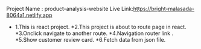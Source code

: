 Project Name : product-analysis-website
 Live Link:https://bright-malasada-8064a1.netlify.app
 * 1.This is react project.
 *2.This project is about to route page in react.
 *3.Onclick navigate to another route.
 *4.Navigation router link .
 *5.Show customer review card.
 *6.Fetch data from json file.
 
